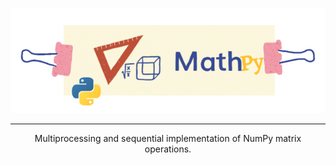 
<p align="center">
<img src="images/MathPy-banner.png" width="679" />
</p>

***
<p align="center">
Multiprocessing and sequential implementation of NumPy matrix operations.
</p>

